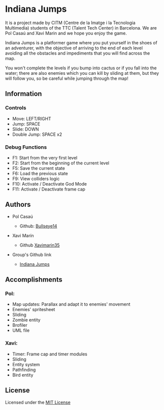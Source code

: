 ﻿# Indiana Jumps
It is a project made by CITM (Centre de la Imatge i la Tecnologia Multimedia) students of the TTC (Talent Tech Center) in Barcelona. We are Pol Casaú and Xavi Marin and we hope you enjoy the game.

Indiana Jumps is a platformer game where you put yourself in the shoes of an adventurer, with the objective of arriving to the end of each level avoiding all the obstacles and impediments that you will find across the map.

You won't complete the levels if you bump into cactus or if you fall into the water; there are also enemies which you can kill by sliding at them, but they will follow you, so be careful while jumping through the map!

## Information

### Controls
- Move: LEFT/RIGHT
- Jump: SPACE
- Slide: DOWN
- Double Jump: SPACE x2

### Debug Functions
- F1: Start from the very first level
- F2: Start from the beginning of the current level
- F5: Save the current state
- F6: Load the previous state
- F9: View colliders logic
- F10: Activate / Deactivate God Mode
- F11: Activate / Deactivate frame cap


## Authors
* Pol Casaú
  - Github: [Bullseye14](https://github.com/Bullseye14)
  
* Xavi Marín
  - Github [Xavimarin35](https://github.com/xavimarin35)
  
* Group's Github link
  - [Indiana Jumps](https://github.com/Bullseye14/Development-Pol-Xavi)
  
## Accomplishments
### Pol:
- Map updates: Parallax and adapt it to enemies' movement
- Enemies' spritesheet
- Sliding
- Zombie entity
- Brofiler
- UML file

### Xavi:
- Timer: Frame cap and timer modules
- Sliding
- Entity system
- Pathfinding
- Bird entity
  
## License

Licensed under the [MIT License](LICENSE)
